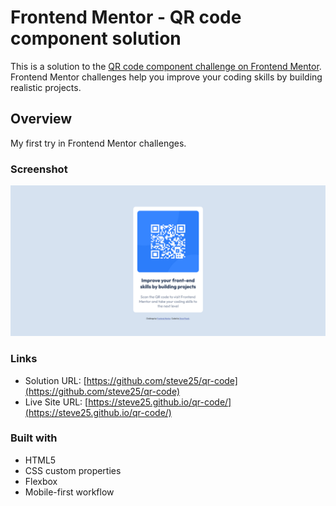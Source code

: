 # Frontend Mentor - QR code component solution

This is a solution to the [QR code component challenge on Frontend Mentor](https://www.frontendmentor.io/challenges/qr-code-component-iux_sIO_H). Frontend Mentor challenges help you improve your coding skills by building realistic projects. 


## Overview

My first try in Frontend Mentor challenges.


### Screenshot

![](./page-screenshot.png)


### Links

- Solution URL: [https://github.com/steve25/qr-code](https://github.com/steve25/qr-code)
- Live Site URL: [https://steve25.github.io/qr-code/](https://steve25.github.io/qr-code/)


### Built with

- HTML5
- CSS custom properties
- Flexbox
- Mobile-first workflow
